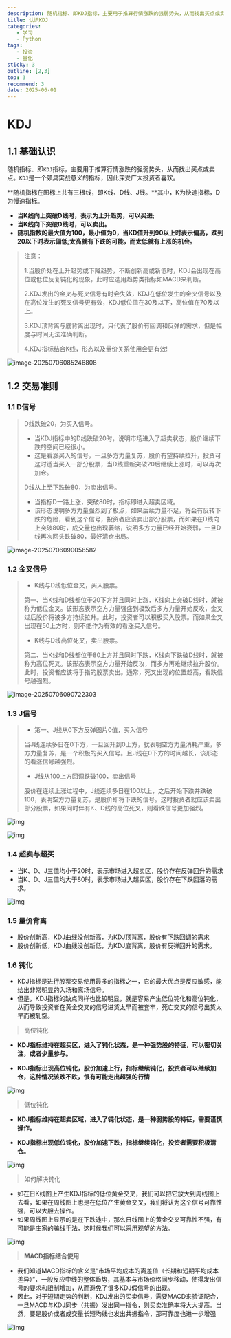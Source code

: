 ```yaml
---
description: 随机指标、即KDJ指标，主要用于推算行情涨跌的强弱势头，从而找出买点或卖点。KDJ是一个颇具实战意义的指标，因此深受广大投资者喜欢。
title: 认识KDJ
categories: 
   - 学习
   - Python
tags: 
   - 投资
   - 量化
sticky: 3
outline: [2,3]
top: 3
recommend: 3
date: 2025-06-01
---
```




# KDJ

## 1.1 基础认识

随机指标、即`KDJ`指标，主要用于推算行情涨跌的强弱势头，从而找出买点或卖点。`KDJ`是一个颇具实战意义的指标，因此深受广大投资者喜欢。

**随机指标在图标上共有三根线，即K线、D线、J线。**其中，K为快速指标，D为慢速指标。

- **当K线向上突破D线时，表示为上升趋势，可以买进;**
- **当K线向下突破D线时，可以卖出。**
- **随机指数的最大值为100，最小值为0，当KD值升到90以上时表示偏高，跌到20以下时表示偏低;太高就有下跌的可能，而太低就有上涨的机会。**

>注意：
>
>1.当股价处在上升趋势或下降趋势，不断创新高或新低时，KDJ会出现在高位或低位反复钝化的现象，此时应选用趋势类指标如MACD来判断。
>
>2.KDJ发出的金叉与死叉信号有时会失效，KDJ在低位发生的金叉信号以及在高位发生的死叉信号更有效，KDJ低位值在30及以下，高位值在70及以上。
>
>3.KDJ顶背离与底背离出现时，只代表了股价有回调和反弹的需求，但是幅度与时间无法准确判断。
>
>4.KDJ指标结合K线，形态以及量价关系使用会更有效!

![image-20250706085246808](images/image-20250706085246808.png)

## 1.2 交易准则

### 1.1 D信号 

> D线跌破20，为买入信号。
>
> - 当KDJ指标中的D线跌破20时，说明市场进入了超卖状态，股价继续下跌的空间已经很小。
> - 这是看涨买入的信号，一旦多方力量复苏，股价有望持续拉升，投资可这时适当买入一部分股票，当D线重新突破20后继续上涨时，可以再次加仓。
>
> D线从上至下跌破80，为卖出信号。
>
> - 当指标D一路上涨，突破80时，指标即进入超卖区域。
> - 该形态说明多方力量强烈到了极点，如果后续力量不足，将会有反转下跌的危险，看到这个信号，投资者应该卖出部分股票，而如果在D线向上突破80时，成交量也出现萎缩，说明多方力量已经开始衰弱，一旦D线再次回头跌破80，最好清仓出局。

![image-20250706090056582](images/image-20250706090056582.png)

### 1.2 金叉信号

> - K线与D线低位金叉，买入股票。
>
> 第一、当K线和D线都位于20下方并且同时上涨，K线向上突破D线时，就被称为低位金叉。该形态表示空方力量强盛到极致后多方力量开始反攻，金叉过后股价将被多方持续拉升。此时，投资者可以积极买入股票。而如果金叉出现在50上方时，则不能作为有效的看涨买入信号。
>
> - K线与D线高位死叉，卖出股票。
>
> 第二、当K线和D线都位于80上方并且同时下跌，K线向下跌破D线时，就被称为高位死叉。该形态表示空方力量开始反攻，而多方再难继续拉升股价。此时，投资者应该将手指的股票卖出。通常，死叉出现的位置越高，看跌信号越强烈。

![image-20250706090722303](images/image-20250706090722303.png)

### 1.3 J信号

> - 第一、J线从0下方反弹图片0值，买入信号
>
> 当J线连续多日在0下方，一旦回升到0上方，就表明空方力量消耗严重，多方力量复苏，是一个积极的买入信号。且J线在0下方的时间越长，该形态的看涨信号越强烈。
>
> - J线从100上方回调跌破100，卖出信号
>
> 股价在连续上涨过程中，J线连续多日在100以上，之后开始下跌并跌破100，表明空方力量复苏，是股价即将下跌的信号。这时投资者就应该卖出部分股票，如果同时伴有K、D线的高位死叉，则看跌信号更加强烈。

![img](images/202405211716276161215878.png)

![img](images/202405211716276186607491.png)

### 1.4 超卖与超买

- 当K、D、J三值均小于20时，表示市场进入超卖区，股价存在反弹回升的需求
- 当K、D、J三值均大于80时，表示市场进入超买区，股价存在下跌回落的需求。

![img](images/20240108143839_14039.jpg)

### 1.5 量价背离

- 股价创新高，KDJ曲线没创新高，为KDJ顶背离，股价有下跌回调的需求
- 股价创新低，KDJ曲线没创新低，为KDJ底背离，股价有反弹回升的需求。

### 1.6 钝化

- KDJ指标是进行股票交易使用最多的指标之一，它的最大优点是反应敏感，能给出非常明显的入场和离场信号。
- 但是，KDJ指标的缺点同样也比较明显，就是容易产生低位钝化和高位钝化，从而导致投资者在黄金交叉的信号进货太早而被套牢，死亡交叉的信号出货太早而被轧空。

> 高位钝化

- **KDJ指标维持在超买区，进入了钝化状态，是一种强势股的特征，可以密切关注，或者少量参与。**

- **KDJ指标出现高位钝化，股价加速上行，指标继续钝化，投资者可以继续加仓，这种情况该跌不跌，很有可能走出超强的行情**

![img](images/23323563O-1.png)

> 低位钝化

- **KDJ指标维持在超卖区域，进入了钝化状态，是一种弱势股的特征，需要谨慎操作。**

- **KDJ指标出现低位钝化，股价加速下跌，指标继续钝化，投资者需要积极清仓。**

![img](images/23323525L-2.png)

> 如何解决钝化

- 如在日K线图上产生KDJ指标的低位黄金交叉，我们可以把它放大到周线图上去看，如果在周线图上也是在低位产生黄金交叉，我们将认为这个信号可靠性强，可以大胆去操作。
- 如果周线图上显示的是在下跌途中，那么日线图上的黄金交叉可靠性不强，有可能是庄家的骗线手法，这时候我们可以采用观望的方法。

![img](images/2332351229-3.png)

> **MACD指标结合使用**

- 我们知道MACD指标的含义是“市场平均成本的离差值（长期和短期平均成本差异）”，一般反应中线的整体趋势，其基本与市场价格同步移动，使得发出信号的要求和限制增加，从而避免了很多KDJ假信号的出现。
- 因此，对于短期走势的判断，KDJ发出的买卖信号，需要MACD来验证配合，一旦MACD与KDJ同步（共振）发出同一指令，则买卖准确率将大大提高。当然，要是股价或者成交量长短均线也发出共振指令，那可靠度也进一步增强

![img](images/2332355454-7.png)